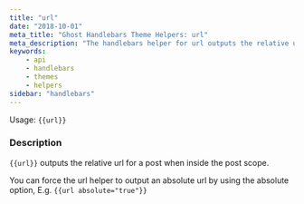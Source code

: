 ```yaml
---
title: "url"
date: "2018-10-01"
meta_title: "Ghost Handlebars Theme Helpers: url"
meta_description: "The handlebars helper for url outputs the relative url for a post. Read more about developing Ghost themes!"
keywords:
    - api
    - handlebars
    - themes
    - helpers
sidebar: "handlebars"
---
```


Usage: `{{url}}`

### Description

`{{url}}` outputs the relative url for a post when inside the post scope.

You can force the url helper to output an absolute url by using the absolute option, E.g. `{{url absolute="true"}}`
